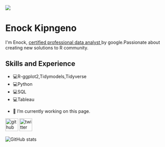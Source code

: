 
![](https://pbs.twimg.com/profile_images/1430090861409357834/LJLJ0imY_400x400.jpg)

# Enock Kipngeno

I'm Enock, <a href="https://www.credly.com/badges/847bc201-fb84-4228-8941-596934d5625d/public_url">certified professional data analyst </a> by google.Passionate about creating new solutions to R community.

## Skills and Experience
* 💻R-ggplot2,Tidymodels,Tidyverse
* 💻Python
* 💻SQL
* 💻Tableau



- 🔭 I’m currently working on this page. 


[<img src='https://cdn.jsdelivr.net/npm/simple-icons@3.0.1/icons/github.svg' alt='github' height='40'>](https://github.com/ENOCKact)  [<img src='https://cdn.jsdelivr.net/npm/simple-icons@3.0.1/icons/twitter.svg' alt='twitter' height='40'>](https://twitter.com/enockact)  

![GitHub stats](https://github-readme-stats.vercel.app/api?username=ENOCKact&show_icons=true)  


